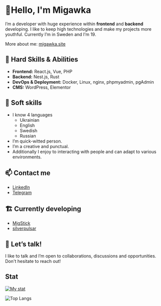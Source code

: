 # 👋Hello, I'm Migawka

I’m a developer with huge experience within **frontend** and **backend** developing. I like to keep high technologies and make my projects more youthful. Currently I’m in Sweden and I’m 19.

More about me: [migawka.site](https://migawka.site)

## 🔧 Hard Skills & Abilities

- **Frontend:** React.js, Vue, PHP
- **Backend:** Nest.js, Rust
- **DevOps & Deployment:** Docker, Linux, nginx, phpmyadmin, pgAdmin
- **CMS:** WordPress, Elementor

## 💬 Soft skills

- I know 4 languages
    - Ukrainian
    - English
    - Swedish
    - Russian
- I’m quick-witted person.
- I’m a creative and punctual.
- Additionally I enjoy to interacting with people and can adapt to various environments.

## 📫 Contact me

- [LinkedIn](https://www.linkedin.com/in/yevhen-klimov-625a4226a/)
- [Telegram](https://t.me/Migawk)

## 🏗️ Currently developing

- [MigStick](https://t.me/migstick_bot)
- [silverpulsar](https://t.me/silverpulsar_bot)

## 💬 Let’s talk!

I like to talk and I’m open to collaborations, discussions and opportunities. Don't hesitate to reach out!

## Stat
[![My stat](https://github-readme-stats.vercel.app/api?username=migawk&show_icons=true&theme=radical)](https://migawka.space)

![Top Langs](https://github-readme-stats.vercel.app/api/top-langs/?username=migawk&layout=pie&hide=css,html,sass,dockerfile,hack,twig)
